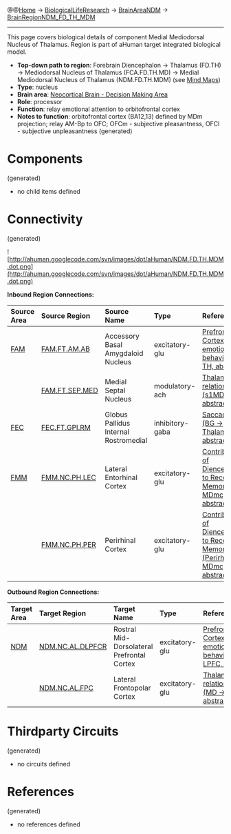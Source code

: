 @@[Home](Home.md) -> [BiologicalLifeResearch](BiologicalLifeResearch.md) -> [BrainAreaNDM](BrainAreaNDM.md) -> [BrainRegionNDM\_FD\_TH\_MDM](BrainRegionNDM_FD_TH_MDM.md)

---


This page covers biological details of component Medial Mediodorsal Nucleus of Thalamus.
Region is part of aHuman target integrated biological model.

  * **Top-down path to region**: Forebrain Diencephalon -> Thalamus (FD.TH) -> Mediodorsal Nucleus of Thalamus (FCA.FD.TH.MD) -> Medial Mediodorsal Nucleus of Thalamus (NDM.FD.TH.MDM) (see [Mind Maps](OverallMindMaps.md))
  * **Type**: nucleus
  * **Brain area**: [Neocortical Brain - Decision Making Area](BrainAreaNDM.md)
  * **Role**: processor
  * **Function**: relay emotional attention to orbitofrontal cortex
  * **Notes to function**: orbitofrontal cortex (BA12,13) defined by MDm projection; relay AM-Bp to OFC; OFCm - subjective pleasantness, OFCl - subjective unpleasantness
(generated)
# Components #
(generated)


  * no child items defined

# Connectivity #
(generated)


![http://ahuman.googlecode.com/svn/images/dot/aHuman/NDM.FD.TH.MDM.dot.png](http://ahuman.googlecode.com/svn/images/dot/aHuman/NDM.FD.TH.MDM.dot.png)

**Inbound Region Connections:**

| **Source Area** | **Source Region** | **Source Name** | **Type** | **Reference** |
|:----------------|:------------------|:----------------|:---------|:--------------|
| [FAM](BrainAreaFAM.md) | [FAM.FT.AM.AB](BrainRegionFAM_FT_AM_AB.md) | Accessory Basal Amygdaloid Nucleus | excitatory-glu | [Prefrontal Cortex (PFC) in emotional behavior (AM -> TH, abstract)](https://www.google.ru/search?hl=rutbo=ptbm=bksq=isbn:0080887988) |
|                 | [FAM.FT.SEP.MED](BrainRegionFAM_FT_SEP_MED.md) | Medial Septal Nucleus | modulatory-ach | [Thalamocortical relationships (s1MD -> MD, abstract)](http://what-when-how.com/neuroscience/the-thalamus-and-cerebral-cortex-integrative-systems-part-2/) |
| [FEC](BrainAreaFEC.md) | [FEC.FT.GPI.RM](BrainRegionFEC_FT_GPI_RM.md) | Globus Pallidus Internal Rostromedial | inhibitory-gaba | [Saccadic Vision (BG -> Thalamus, abstract)](http://www.nature.com/nrn/journal/v5/n3/box/nrn1345_BX1.html) |
| [FMM](BrainAreaFMM.md) | [FMM.NC.PH.LEC](BrainRegionFMM_NC_PH_LEC.md) | Lateral Entorhinal Cortex | excitatory-glu | [Contributions of Diencephalon to Recognition Memory (EC -> MDmc, abstract)](http://learnmem.cshlp.org/content/18/6/384/F1.expansion.html) |
|                 | [FMM.NC.PH.PER](BrainRegionFMM_NC_PH_PER.md) | Perirhinal Cortex | excitatory-glu | [Contributions of Diencephalon to Recognition Memory (Perirhinal -> MDmc, abstract)](http://learnmem.cshlp.org/content/18/6/384/F1.expansion.html) |

**Outbound Region Connections:**

| **Target Area** | **Target Region** | **Target Name** | **Type** | **Reference** |
|:----------------|:------------------|:----------------|:---------|:--------------|
| [NDM](BrainAreaNDM.md) | [NDM.NC.AL.DLPFCR](BrainRegionNDM_NC_AL_DLPFCR.md) | Rostral Mid-Dorsolateral Prefrontal Cortex | excitatory-glu | [Prefrontal Cortex (PFC) in emotional behavior (TH -> LPFC, abstract)](https://www.google.ru/search?hl=rutbo=ptbm=bksq=isbn:0080887988) |
|                 | [NDM.NC.AL.FPC](BrainRegionNDM_NC_AL_FPC.md) | Lateral Frontopolar Cortex | excitatory-glu | [Thalamocortical relationships (MD -> pMD, abstract)](http://what-when-how.com/neuroscience/the-thalamus-and-cerebral-cortex-integrative-systems-part-2/) |

# Thirdparty Circuits #
(generated)

  * no circuits defined

# References #
(generated)

  * no references defined

